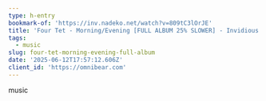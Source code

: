 ```yaml
---
type: h-entry
bookmark-of: 'https://inv.nadeko.net/watch?v=809tC3lOrJE'
title: 'Four Tet - Morning/Evening [FULL ALBUM 25% SLOWER] - Invidious'
tags:
  - music
slug: four-tet-morning-evening-full-album
date: '2025-06-12T17:57:12.606Z'
client_id: 'https://omnibear.com'
---
```

music
